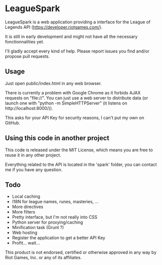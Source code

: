 LeagueSpark
========

LeagueSpark is a web application providing a interface for the League of Legends API (https://developer.riotgames.com/).

It is still in early development and might not have all the necessary fonctionnalities yet.

I'll gladly accept every kind of help. Please report issues you find and/or propose pull requests.

Usage
-----

Just open public/index.html in any web browser.

There is currently a problem with Google Chrome as it forbids AJAX requests on "file://". You can just use a web server to distribute data (or launch one with "python -m SimpleHTTPServer" (it listens on http://localhost:8000/)).

This asks for your API Key for security reasons, I can't put my own on GitHub.


Using this code in another project
----------------------------------

This code is released under the MIT License, which means you are free to reuse it in any other project.

Everything related to the API is located in the 'spark' folder, you can contact me if you have any question.

Todo
-------

* Local caching
* I18N for league names, runes, masteries, ...
* More directives
* More filters
* Pretty interface, but I'm not really into CSS
* Python server for proxying/caching
* Minification task (Grunt ?)
* Web hosting
* Register the application to get a better API Key
* Profit... wait...



This product is not endorsed, certified or otherwise approved in any way by Riot Games, Inc. or any of its affiliates.
